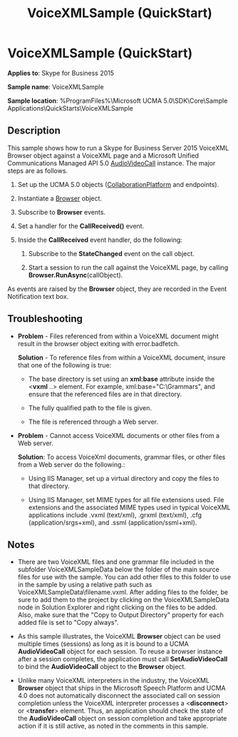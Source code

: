 ﻿---
title: VoiceXMLSample (QuickStart)
TOCTitle: VoiceXMLSample (QuickStart)
ms:assetid: e4b31dcb-3049-47b7-bdbe-a3cdc365b2b5
ms:mtpsurl: https://msdn.microsoft.com/en-us/library/Dn454832(v=office.16)
ms:contentKeyID: 65240104
ms.date: 07/27/2015
mtps_version: v=office.16
---

# VoiceXMLSample (QuickStart)

**Applies to**: Skype for Business 2015

**Sample name**: VoiceXMLSample

**Sample location**: %ProgramFiles%\\Microsoft UCMA 5.0\\SDK\\Core\\Sample Applications\\QuickStarts\\VoiceXMLSample

## Description

This sample shows how to run a Skype for Business Server 2015 VoiceXML Browser object against a VoiceXML page and a Microsoft Unified Communications Managed API 5.0 [AudioVideoCall](https://docs.microsoft.com/dotnet/api/microsoft.rtc.collaboration.audiovideo.audiovideocall?view=ucma-api) instance. The major steps are as follows.

1.  Set up the UCMA 5.0 objects ([CollaborationPlatform](https://docs.microsoft.com/dotnet/api/microsoft.rtc.collaboration.collaborationplatform?view=ucma-api) and endpoints).

2.  Instantiate a [Browser](https://docs.microsoft.com/dotnet/api/microsoft.rtc.collaboration.audiovideo.voicexml.browser?view=ucma-voice) object.

3.  Subscribe to **Browser** events.

4.  Set a handler for the **CallReceived()** event.

5.  Inside the **CallReceived** event handler, do the following:
    
    1.  Subscribe to the **StateChanged** event on the call object.
    
    2.  Start a session to run the call against the VoiceXML page, by calling **Browser.RunAsync**(callObject).

As events are raised by the **Browser** object, they are recorded in the Event Notification text box.

## Troubleshooting

- **Problem** - Files referenced from within a VoiceXML document might result in the browser object exiting with error.badfetch.
    
  **Solution** - To reference files from within a VoiceXML document, insure that one of the following is true:
    
  - The base directory is set using an **xml:base** attribute inside the \<**vxml** ..\> element. For example, xml:base="C:\\Grammars", and ensure that the referenced files are in that directory.
    
  - The fully qualified path to the file is given.
    
  - The file is referenced through a Web server.

- **Problem** - Cannot access VoiceXML documents or other files from a Web server.
    
  **Solution**: To access VoiceXml documents, grammar files, or other files from a Web server do the following.:
    
  - Using IIS Manager, set up a virtual directory and copy the files to that directory.
    
  - Using IIS Manager, set MIME types for all file extensions used. File extensions and the associated MIME types used in typical VoiceXML applications include .vxml (text/xml), .grxml (text/xml), .cfg (application/srgs+xml), and .ssml (application/ssml+xml).

## Notes

- There are two VoiceXML files and one grammar file included in the subfolder VoiceXMLSampleData below the folder of the main source files for use with the sample. You can add other files to this folder to use in the sample by using a relative path such as VoiceXMLSampleData\\filename.vxml. After adding files to the folder, be sure to add them to the project by clicking on the VoiceXMLSampleData node in Solution Explorer and right clicking on the files to be added. Also, make sure that the "Copy to Output Directory" property for each added file is set to "Copy always".

- As this sample illustrates, the VoiceXML **Browser** object can be used multiple times (sessions) as long as it is bound to a UCMA **AudioVideoCall** object for each session. To reuse a browser instance after a session completes, the application must call **SetAudioVideoCall** to bind the **AudioVideoCall** object to the **Browser** object.

- Unlike many VoiceXML interpreters in the industry, the VoiceXML **Browser** object that ships in the Microsoft Speech Platform and UCMA 4.0 does not automatically disconnect the associated call on session completion unless the VoiceXML interpreter processes a \<**disconnect**\> or \<**transfer**\> element. Thus, an application should check the state of the **AudioVideoCall** object on session completion and take appropriate action if it is still active, as noted in the comments in this sample.

